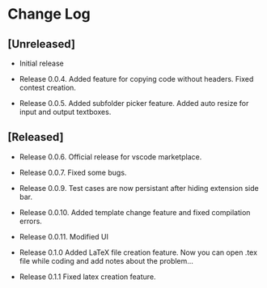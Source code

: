 # Change Log

## [Unreleased]

- Initial release

- Release 0.0.4.
Added feature for copying code without headers. 
Fixed contest creation.

- Release 0.0.5.
Added subfolder picker feature.
Added auto resize for input and output textboxes.

## [Released]

- Release 0.0.6.
Official release for vscode marketplace.

- Release 0.0.7.
Fixed some bugs.

- Release 0.0.9.
Test cases are now persistant after hiding extension side bar.

- Release 0.0.10.
Added template change feature and fixed compilation errors.

- Release 0.0.11.
Modified UI

- Release 0.1.0
Added LaTeX file creation feature. Now you can open .tex file while coding and add notes about the problem...

- Release 0.1.1
Fixed latex creation feature.